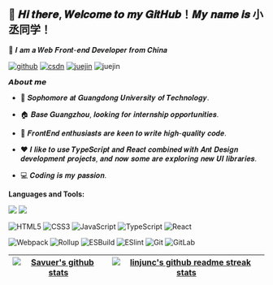 <h2 >👋 𝑯𝒊 𝒕𝒉𝒆𝒓𝒆, 𝑾𝒆𝒍𝒄𝒐𝒎𝒆 𝒕𝒐 𝒎𝒚 𝑮𝒊𝒕𝑯𝒖𝒃！𝑴𝒚 𝒏𝒂𝒎𝒆 𝒊𝒔 小丞同学！</h2>

🤝 𝑰 𝒂𝒎 𝒂 𝑾𝒆𝒃 𝑭𝒓𝒐𝒏𝒕-𝒆𝒏𝒅 𝑫𝒆𝒗𝒆𝒍𝒐𝒑𝒆𝒓 𝒇𝒓𝒐𝒎 𝑪𝒉𝒊𝒏𝒂

<p>
  <a href="https://github.com/linjunc"><img src="https://img.shields.io/badge/GitHub-black" alt="github"></a>
  <a href="https://blog.csdn.net/m0_50855872"><img src="https://img.shields.io/badge/CSDN-fe7300" alt="csdn"></a>
  <a href="https://juejin.cn/user/1460594842018446"><img src="https://img.shields.io/badge/juejin-blue" alt="juejin"></a>
	<img src="https://img.shields.io/badge/weChat-Ljc--10c-brightgreen" alt="juejin">
</p>


**𝘼𝙗𝙤𝙪𝙩 𝙢𝙚**

- 🏫 𝑺𝒐𝒑𝒉𝒐𝒎𝒐𝒓𝒆 𝒂𝒕 𝑮𝒖𝒂𝒏𝒈𝒅𝒐𝒏𝒈 𝑼𝒏𝒊𝒗𝒆𝒓𝒔𝒊𝒕𝒚 𝒐𝒇 𝑻𝒆𝒄𝒉𝒏𝒐𝒍𝒐𝒈𝒚.

- 🏠 𝑩𝒂𝒔𝒆 𝑮𝒖𝒂𝒏𝒈𝒛𝒉𝒐𝒖, 𝒍𝒐𝒐𝒌𝒊𝒏𝒈 𝒇𝒐𝒓 𝒊𝒏𝒕𝒆𝒓𝒏𝒔𝒉𝒊𝒑 𝒐𝒑𝒑𝒐𝒓𝒕𝒖𝒏𝒊𝒕𝒊𝒆𝒔.
- 💼 𝑭𝒓𝒐𝒏𝒕𝑬𝒏𝒅 𝒆𝒏𝒕𝒉𝒖𝒔𝒊𝒂𝒔𝒕𝒔 𝒂𝒓𝒆 𝒌𝒆𝒆𝒏 𝒕𝒐 𝒘𝒓𝒊𝒕𝒆 𝒉𝒊𝒈𝒉-𝒒𝒖𝒂𝒍𝒊𝒕𝒚 𝒄𝒐𝒅𝒆.

- ❤️ 𝑰 𝒍𝒊𝒌𝒆 𝒕𝒐 𝒖𝒔𝒆 𝑻𝒚𝒑𝒆𝑺𝒄𝒓𝒊𝒑𝒕 𝒂𝒏𝒅 𝑹𝒆𝒂𝒄𝒕 𝒄𝒐𝒎𝒃𝒊𝒏𝒆𝒅 𝒘𝒊𝒕𝒉 𝑨𝒏𝒕 𝑫𝒆𝒔𝒊𝒈𝒏 𝒅𝒆𝒗𝒆𝒍𝒐𝒑𝒎𝒆𝒏𝒕 𝒑𝒓𝒐𝒋𝒆𝒄𝒕𝒔, 𝒂𝒏𝒅 𝒏𝒐𝒘 𝒔𝒐𝒎𝒆 𝒂𝒓𝒆 𝒆𝒙𝒑𝒍𝒐𝒓𝒊𝒏𝒈 𝒏𝒆𝒘 𝑼𝑰 𝒍𝒊𝒃𝒓𝒂𝒓𝒊𝒆𝒔.

- 💻 𝑪𝒐𝒅𝒊𝒏𝒈 𝒊𝒔 𝒎𝒚 𝒑𝒂𝒔𝒔𝒊𝒐𝒏.


**Languages and Tools:**  

[![](https://img.shields.io/badge/Windows-10-4e9eee?style=flat-square&logo=windows&logoColor=ffffff)](https://www.microsoft.com/windows/windows-10)
[![](https://img.shields.io/badge/IDE-VSCode-blue?style=flat-square&logo=visual-studio-code&logoColor=ffffff)](https://code.visualstudio.com/)

![HTML5](https://img.shields.io/badge/-HTML5-%23E44D27?style=flat-square&logo=html5&logoColor=ffffff)
![CSS3](https://img.shields.io/badge/-CSS3-%231572B6?style=flat-square&logo=css3)
![JavaScript](https://img.shields.io/badge/-JavaScript-%23F7DF1C?style=flat-square&logo=javascript&logoColor=000000&labelColor=%23F7DF1C&color=%23FFCE5A)
![TypeScript](https://img.shields.io/badge/-TypeScript-007ACC?style=flat-square&logo=typescript&logoColor=white)
![React](https://img.shields.io/badge/-React-%23282C34?style=flat-square&logo=react)

![Webpack](https://img.shields.io/badge/-Webpack-%232C3A42?style=flat-square&logo=webpack)
![Rollup](https://img.shields.io/badge/-Rollup-%23EC4A3F?style=flat-square&logo=rollupdotjs&logoColor=ffffff)
![ESBuild](https://img.shields.io/badge/-ESBuild-%236C4A3F?style=flat-square&logo=esbuild&logoColor=ffffff)
![ESlint](https://img.shields.io/badge/-ESLint-%234B32C3?style=flat-square&logo=eslint)
![Git](https://img.shields.io/badge/-Git-%23F05032?style=flat-square&logo=git&logoColor=%23ffffff)
![GitLab](https://img.shields.io/badge/-GitLab-FCA121?style=flat-square&logo=gitlab)

	
|<a href="https://github.com/linjunc"><img src="https://github-readme-stats.vercel.app/api?username=linjunc&show_icons=true&theme=radical"  alt="Savuer's github stats" data-canonical-src="https://github-readme-stats.vercel.app/api?username=linjunc&show_icons=true&theme=radical" style="max-width:100%;"></a>|<a href="https://github.com/linjunc"><img src="https://github-readme-stats.vercel.app/api/top-langs/?username=linjunc&layout=compact&theme=neon-dark&hide_border=true" alt="linjunc's github readme streak stats" data-canonical-src="https://github-readme-stats.vercel.app/api/top-langs/?username=linjunc&layout=compact&theme=neon-dark&hide_border=true" style="max-width:100%;"></a>|
| ------------- | ------------- |
